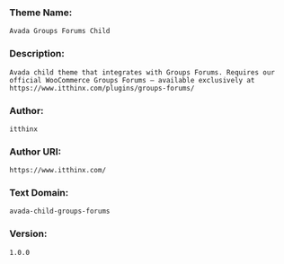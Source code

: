 ### Theme Name:  
    Avada Groups Forums Child
### Description: 
    Avada child theme that integrates with Groups Forums. Requires our official WooCommerce Groups Forums – available exclusively at https://www.itthinx.com/plugins/groups-forums/

### Author:      
    itthinx
### Author URI:
    https://www.itthinx.com/
### Text Domain:
    avada-child-groups-forums
### Version:     
    1.0.0